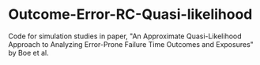 # Outcome-Error-RC-Quasi-likelihood
Code for simulation studies in paper, "An Approximate Quasi-Likelihood Approach to Analyzing Error-Prone Failure Time Outcomes and Exposures" by Boe et al. 
